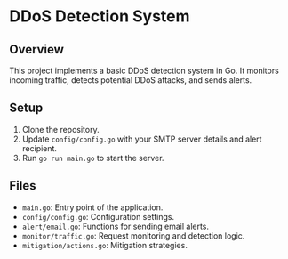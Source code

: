 # DDoS Detection System

## Overview
This project implements a basic DDoS detection system in Go. It monitors incoming traffic, detects potential DDoS attacks, and sends alerts.

## Setup
1. Clone the repository.
2. Update `config/config.go` with your SMTP server details and alert recipient.
3. Run `go run main.go` to start the server.

## Files
- `main.go`: Entry point of the application.
- `config/config.go`: Configuration settings.
- `alert/email.go`: Functions for sending email alerts.
- `monitor/traffic.go`: Request monitoring and detection logic.
- `mitigation/actions.go`: Mitigation strategies.

